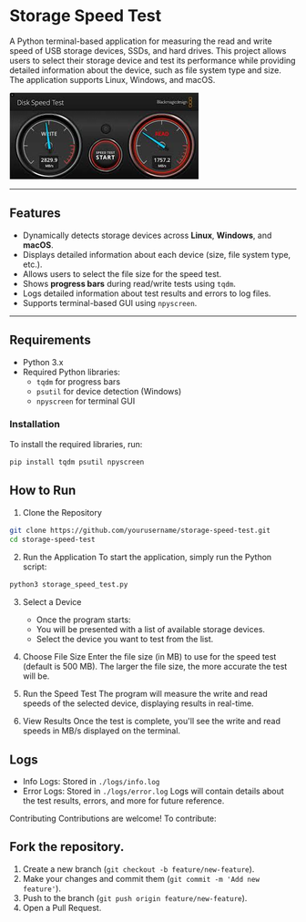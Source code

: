# Storage Speed Test

A Python terminal-based application for measuring the read and write speed of USB storage devices, SSDs, and hard drives. This project allows users to select their storage device and test its performance while providing detailed information about the device, such as file system type and size. The application supports Linux, Windows, and macOS.

![Storage Speed Test Preview](./assets/speed_test.jpeg)

---

## Features

- Dynamically detects storage devices across **Linux**, **Windows**, and **macOS**.
- Displays detailed information about each device (size, file system type, etc.).
- Allows users to select the file size for the speed test.
- Shows **progress bars** during read/write tests using `tqdm`.
- Logs detailed information about test results and errors to log files.
- Supports terminal-based GUI using `npyscreen`.

---

## Requirements

- Python 3.x
- Required Python libraries:
  - `tqdm` for progress bars
  - `psutil` for device detection (Windows)
  - `npyscreen` for terminal GUI

### Installation

To install the required libraries, run:

```bash
pip install tqdm psutil npyscreen
```
## How to Run
1. Clone the Repository
```bash
git clone https://github.com/yourusername/storage-speed-test.git
cd storage-speed-test
```
2. Run the Application
To start the application, simply run the Python script:

```bash
python3 storage_speed_test.py
```
3. Select a Device
    - Once the program starts:
    - You will be presented with a list of available storage devices.
    - Select the device you want to test from the list.

4. Choose File Size
Enter the file size (in MB) to use for the speed test (default is 500 MB). The larger the file size, the more accurate the test will be.

5. Run the Speed Test
The program will measure the write and read speeds of the selected device, displaying results in real-time.

6. View Results
Once the test is complete, you'll see the write and read speeds in MB/s displayed on the terminal.

## Logs
- Info Logs: Stored in ```./logs/info.log```
- Error Logs: Stored in ```./logs/error.log```
Logs will contain details about the test results, errors, and more for future reference.

Contributing
Contributions are welcome! To contribute:

## Fork the repository.
1. Create a new branch (```git checkout -b feature/new-feature```).
2. Make your changes and commit them (```git commit -m 'Add new feature'```).
3. Push to the branch (```git push origin feature/new-feature```).
4. Open a Pull Request.